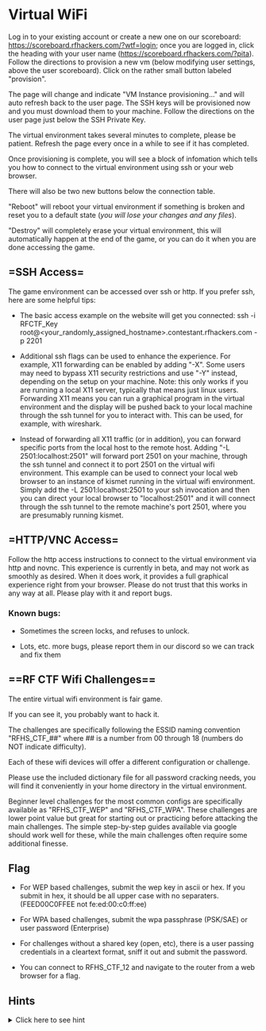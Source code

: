# Virtual WiFi

Log in to your existing account or create a new one on our scoreboard: https://scoreboard.rfhackers.com/?wtf=login; once you are logged in, click the heading with your user name (https://scoreboard.rfhackers.com/?pita). Follow the directions to provision a new vm (below modifying user settings, above the user scoreboard). Click on the rather small button labeled "provision".


The page will change and indicate "VM Instance provisioning..." and will auto refresh back to the user page.  The SSH keys will be provisioned now and you must download them to your machine.  Follow the directions on the user page just below the SSH Private Key.


The virtual environment takes several minutes to complete, please be patient.  Refresh the page every once in a while to see if it has completed.


Once provisioning is complete, you will see a block of infomation which tells you how to connect to the virtual environment using ssh or your web browser.


There will also be two new buttons below the connection table.

"Reboot" will reboot your virtual environment if something is broken and reset you to a default state (*you will lose your changes and any files*).

"Destroy" will completely erase your virtual environment, this will automatically happen at the end of the game, or you can do it when you are done accessing the game.

## =SSH Access=


The game environment can be accessed over ssh or http. If you prefer ssh, here are some helpful tips:

* The basic access example on the website will get you connected: ssh -i RFCTF_Key root@<your_randomly_assigned_hostname>.contestant.rfhackers.com -p 2201


* Additional ssh flags can be used to enhance the experience.  For example, X11 forwarding can be enabled by adding "-X".  Some users may need to bypass X11 security restrictions and use "-Y" instead, depending on the setup on your machine.  Note: this only works if you are running a local X11 server, typically that means just linux users.  Forwarding X11 means you can run a graphical program in the virtual environment and the display will be pushed back to your local machine through the ssh tunnel for you to interact with.  This can be used, for example, with wireshark.


* Instead of forwarding all X11 traffic (or in addition), you can forward specific ports from the local host to the remote host.  Adding "-L 2501:localhost:2501" will forward port 2501 on your machine, through the ssh tunnel and connect it to port 2501 on the virtual wifi environment.  This example can be used to connect your local web browser to an instance of kismet running in the virtual wifi environment.  Simply add the -L 2501:localhost:2501 to your ssh invocation and then you can direct your local browser to "localhost:2501" and it will connect through the ssh tunnel to the remote machine's port 2501, where you are presumably running kismet.


## =HTTP/VNC Access=


Follow the http access instructions to connect to the virtual environment via http and novnc.  This experience is currently in beta, and may not work as smoothly as desired.  When it does work, it provides a full graphical experience right from your browser.  Please do not trust that this works in any way at all.  Please play with it and report bugs.


### Known bugs:

* Sometimes the screen locks, and refuses to unlock.


* Lots, etc. more bugs, please report them in our discord so we can track and fix them

## ==RF CTF Wifi Challenges==


The entire virtual wifi environment is fair game.


If you can see it, you probably want to hack it.


The challenges are specifically following the ESSID naming convention "RFHS_CTF_##" where ## is a number from 00 through 18 (numbers do NOT indicate difficulty).


Each of these wifi devices will offer a different configuration or challenge.


Please use the included dictionary file for all password cracking needs, you will find it conveniently in your home directory in the virtual environment.


Beginner level challenges for the most common configs are specifically available as "RFHS_CTF_WEP" and "RFHS_CTF_WPA".  These challenges are lower point value but great for starting out or practicing before attacking the main challenges.  The simple step-by-step guides available via google should work well for these, while the main challenges often require some additional finesse.

## Flag


* For WEP based challenges, submit the wep key in ascii or hex.  If you submit in hex, it should be all upper case with no separaters. (FEED00C0FFEE not fe:ed:00:c0:ff:ee)


* For WPA based challenges, submit the wpa passphrase (PSK/SAE) or user password (Enterprise)


* For challenges without a shared key (open, etc), there is a user passing credentials in a cleartext format, sniff it out and submit the password.


* You can connect to RFHS_CTF_12 and navigate to the router from a web browser for a flag.

## Hints


<details>
  <summary>Click here to see hint</summary>

  
* Always be collecting.  You have multiple wifi cards, USE THEM.


* Ensure the tools you are using are modern.  The protocols we are using are modern, you need modern tools to see things correctly


* Kismet is your friend.  Aircrack-ng is a good acquaintance but not always a friend.


* There are devices for RFHS_CTF_00 through RFHS_CTF_18 *inclusive*, no numbers are missing.  Find it.


* If you get stuck, ask for help in discord.  It's always worth trying.


</details>
